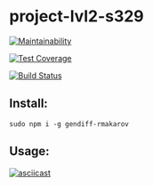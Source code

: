 # project-lvl2-s329

[![Maintainability](https://api.codeclimate.com/v1/badges/09e31973e18e32031013/maintainability)](https://codeclimate.com/github/SmartRW/project-lvl2-s329/maintainability)

[![Test Coverage](https://api.codeclimate.com/v1/badges/09e31973e18e32031013/test_coverage)](https://codeclimate.com/github/SmartRW/project-lvl2-s329/test_coverage)

[![Build Status](https://travis-ci.org/SmartRW/project-lvl2-s329.svg?branch=master)](https://travis-ci.org/SmartRW/project-lvl2-s329)

## Install:

```sudo npm i -g gendiff-rmakarov```

## Usage:

[![asciicast](https://asciinema.org/a/69LQOrhyFf5Vpnv9VADrn56Ol.png)](https://asciinema.org/a/69LQOrhyFf5Vpnv9VADrn56Ol)
